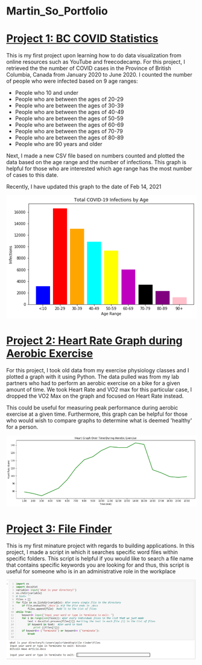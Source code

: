 # Martin_So_Portfolio

# [Project 1: BC COVID Statistics](https://github.com/MartinYTSo/Beginner_BC_COVID_Project) 

This is my first project upon learning how to do data visualization from online resources such as YouTube and freecodecamp. For this project, I retrieved the the number of COVID cases in the Province of British Columbia, Canada from January 2020 to June 2020. I counted the number of people who were infected based on 9 age ranges:

* People who 10 and under
* People who are between the ages of 20-29
* People who are between the ages of 30-39
* People who are between the ages of 40-49
* People who are between the ages of 50-59
* People who are between the ages of 60-69
* People who are between the ages of 70-79
* People who are between the ages of 80-89
* People who are 90 years and older

Next, I made a new CSV file based on numbers counted and plotted the data based on the age range and the number of infections. This graph is helpful for those who are interested which age range has the most number of cases to this date.

Recently, I have updated this graph to the date of Feb 14, 2021


![](/images/Graph.png)



# [Project 2: Heart Rate Graph during Aerobic Exercise](https://github.com/MartinYTSo/Heart_Rate)

For this project, I took old data from my exercise physiology classes and I plotted a graph with it using Python. The data pulled was from my lab partners who had to perform an aerobic exercise on a bike for a given amount of time. We took Heart Rate and VO2 max for this particular case, I dropped the VO2 Max on the graph and focused on Heart Rate instead.

This could be useful for measuring peak performance during aerobic exercise at a given time. Furthermore, this graph can be helpful for those who would wish to compare graphs to determine what is deemed 'healthy' for a person.

![](/images/HeartRate.png)


# [Project 3: File Finder](https://github.com/MartinYTSo/File_Finder)

This is my first minature project with regards to building applications. In this project, I made a  script in which it searches specific word files within specific folders. This script is helpful if you would like to search a file name that contains specific keywords you are looking for and thus, this script is useful for someone who is in an administrative role in the workplace

![](/images/Filefinder.PNG)

